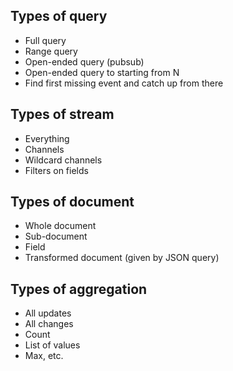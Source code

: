 ## Types of query
- Full query
- Range query
- Open-ended query (pubsub)
- Open-ended query to starting from N
- Find first missing event and catch up from there

## Types of stream
- Everything
- Channels
- Wildcard channels
- Filters on fields

## Types of document
- Whole document
- Sub-document
- Field
- Transformed document (given by JSON query)

## Types of aggregation
- All updates
- All changes
- Count
- List of values
- Max, etc.
